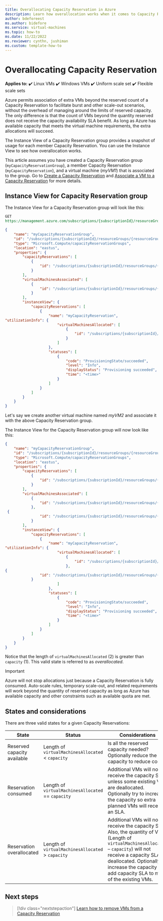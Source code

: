 ```yaml
---
title: Overallocating Capacity Reservation in Azure
description: Learn how overallocation works when it comes to Capacity Reservation.
author: bdeforeest
ms.author: bidefore
ms.service: virtual-machines
ms.topic: how-to
ms.date: 11/22/2022
ms.reviewer: cynthn, jushiman
ms.custom: template-how-to
---
```


# Overallocating Capacity Reservation

**Applies to:** :heavy_check_mark: Linux VMs :heavy_check_mark: Windows VMs :heavy_check_mark: Uniform scale set :heavy_check_mark: Flexible scale sets

Azure permits association of extra VMs beyond the reserved count of a Capacity Reservation to facilitate burst and other scale-out scenarios, without the overhead of managing around the limits of reserved capacity. The only difference is that the count of VMs beyond the quantity reserved does not receive the capacity availability SLA benefit. As long as Azure has available capacity that meets the virtual machine requirements, the extra allocations will succeed. 

The Instance View of a Capacity Reservation group provides a snapshot of usage for each member Capacity Reservation. You can use the Instance View to see how overallocation works. 

This article assumes you have created a Capacity Reservation group (`myCapacityReservationGroup`), a member Capacity Reservation (`myCapacityReservation`), and a virtual machine (*myVM1*) that is associated to the group. Go to [Create a Capacity Reservation](capacity-reservation-create.md) and [Associate a VM to a Capacity Reservation](capacity-reservation-associate-vm.md) for more details.

## Instance View for Capacity Reservation group 

The Instance View for a Capacity Reservation group will look like this: 

```rest
GET 
https://management.azure.com/subscriptions/{subscriptionId}/resourceGroups/{resourceGroupName}/providers/Microsoft.Compute/CapacityReservationGroups/myCapacityReservationGroup?$expand=instanceview&api-version=2021-04-01
```

```json
{ 
    "name": "myCapacityReservationGroup", 
    "id": "/subscriptions/{subscriptionId}/resourceGroups/{resourceGroupName}/providers/Microsoft.Compute/capacityReservationGroups/myCapacityReservationGroup", 
    "type": "Microsoft.Compute/capacityReservationGroups", 
    "location": "eastus", 
    "properties": { 
        "capacityReservations": [ 
            { 
                "id": "/subscriptions/{subscriptionId}/resourceGroups/{resourceGroupName}/providers/Microsoft.Compute/capacityReservationGroups/MYCAPACITYRESERVATIONGROUP/capacityReservations/MYCAPACITYRESERVATION" 
            } 
        ], 
        "virtualMachinesAssociated": [ 
            { 
                "id": "/subscriptions/{subscriptionId}/resourceGroups/{resourceGroupName}/providers/Microsoft.Compute/virtualMachines/myVM1" 
            } 
        ], 
        "instanceView": { 
            "capacityReservations": [ 
                { 
                    "name": "myCapacityReservation", 
"utilizationInfo": { 
                        "virtualMachinesAllocated": [ 
                            { 
                                "id": "/subscriptions/{subscriptionId}/resourceGroups/{resourceGroupName}/providers/Microsoft.Compute/virtualMachines/myVM1" 
                            } 
                        ] 
                    }, 
                    "statuses": [ 
                        { 
                            "code": "ProvisioningState/succeeded", 
                            "level": "Info", 
                            "displayStatus": "Provisioning succeeded", 
                            "time": "<time>" 
                        } 
                    ] 
                } 
            ] 
        } 
    } 
} 
```

Let's say we create another virtual machine named *myVM2* and associate it with the above Capacity Reservation group. 

The Instance View for the Capacity Reservation group will now look like this: 

```json
{ 
    "name": "myCapacityReservationGroup", 
    "id": "/subscriptions/{subscriptionId}/resourceGroups/{resourceGroupName}/providers/Microsoft.Compute/capacityReservationGroups/myCapacityReservationGroup", 
    "type": "Microsoft.Compute/capacityReservationGroups", 
    "location": "eastus", 
    "properties": { 
        "capacityReservations": [ 
            { 
                "id": "/subscriptions/{subscriptionId}/resourceGroups/{resourceGroupName}/providers/Microsoft.Compute/capacityReservationGroups/MYCAPACITYRESERVATIONGROUP/capacityReservations/MYCAPACITYRESERVATION" 
            } 
        ], 
        "virtualMachinesAssociated": [ 
            { 
                "id": "/subscriptions/{subscriptionId}/resourceGroups/{resourceGroupName}/providers/Microsoft.Compute/virtualMachines/myVM1" 
            }, 
 { 
                "id": "/subscriptions/{subscriptionId}/resourceGroups/{resourceGroupName}/providers/Microsoft.Compute/virtualMachines/myVM2" 
            } 
        ], 
        "instanceView": { 
            "capacityReservations": [ 
                { 
                    "name": "myCapacityReservation", 
"utilizationInfo": { 
                        "virtualMachinesAllocated": [ 
                            { 
                                "id": "/subscriptions/{subscriptionId}/resourceGroups/{resourceGroupName}/providers/Microsoft.Compute/virtualMachines/myVM1" 
                            }, 
{ 
                "id": "/subscriptions/{subscriptionId}/resourceGroups/{resourceGroupName}/providers/Microsoft.Compute/virtualMachines/myVM2" 
            } 
                        ] 
                    }, 
                    "statuses": [ 
                        { 
                            "code": "ProvisioningState/succeeded", 
                            "level": "Info", 
                            "displayStatus": "Provisioning succeeded", 
                            "time": "<time>" 
                        } 
                    ] 
                } 
            ] 
        } 
    } 
} 
``` 

Notice that the length of `virtualMachinesAllocated` (2) is greater than `capacity` (1). This valid state is referred to as *overallocated*. 

> [!IMPORTANT]
> Azure will not stop allocations just because a Capacity Reservation is fully consumed. Auto-scale rules, temporary scale-out, and related requirements will work beyond the quantity of reserved capacity as long as Azure has available capacity and other constraints such as available quota are met.  


## States and considerations  

There are three valid states for a given Capacity Reservations: 

| State  | Status  | Considerations  |
|---|---|---|
| Reserved capacity available  | Length of `virtualMachinesAllocated` < `capacity`  | Is all the reserved capacity needed? Optionally reduce the capacity to reduce costs.  |
| Reservation consumed  | Length of `virtualMachinesAllocated` == `capacity`  | Additional VMs will not receive the capacity SLA unless some existing VMs are deallocated. Optionally try to increase the capacity so extra planned VMs will receive an SLA.  |
| Reservation overallocated  | Length of `virtualMachinesAllocated` > `capacity`  | Additional VMs will not receive the capacity SLA. Also, the quantity of VMs (Length of `virtualMachinesAllocated` – `capacity`) will not receive a capacity SLA if deallocated. Optionally increase the capacity to add capacity SLA to more of the existing VMs.  |


## Next steps

> [!div class="nextstepaction"]
> [Learn how to remove VMs from a Capacity Reservation](capacity-reservation-remove-vm.md)
